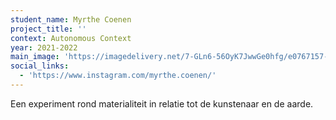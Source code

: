 ```yaml
---
student_name: Myrthe Coenen
project_title: ''
context: Autonomous Context
year: 2021-2022
main_image: 'https://imagedelivery.net/7-GLn6-56OyK7JwwGe0hfg/e0767157-432f-4c67-ee77-6e6ec65aa500'
social_links:
  - 'https://www.instagram.com/myrthe.coenen/'
---
```


Een experiment rond materialiteit in relatie tot de kunstenaar en de aarde.

